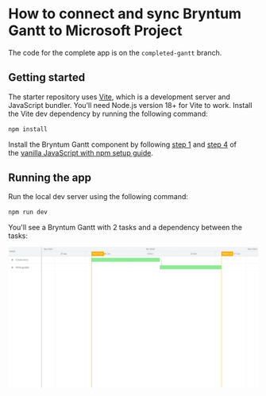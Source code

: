 # How to connect and sync Bryntum Gantt to Microsoft Project

The code for the complete app is on the `completed-gantt` branch.

## Getting started

The starter repository uses [Vite](https://vitejs.dev/), which is a development server and JavaScript bundler. You’ll need Node.js version 18+ for Vite to work. 
Install the Vite dev dependency by running the following command: 

```sh
npm install
```

Install the Bryntum Gantt component by following [step 1](https://bryntum.com/products/gantt/docs/guide/Gantt/quick-start/javascript-npm#access-to-npm-registry) and [step 4](https://bryntum.com/products/gantt/docs/guide/Gantt/quick-start/javascript-npm#install-component) of the [vanilla JavaScript with npm setup guide](https://bryntum.com/products/gantt/docs/guide/Gantt/quick-start/javascript-npm).

## Running the app

Run the local dev server using the following command:

```sh
npm run dev
```

You'll see a Bryntum Gantt with 2 tasks and a dependency between the tasks:

![Initial Bryntum Gantt with two tasks and a dependency between the tasks](images/initial-app.png)